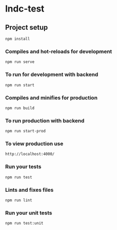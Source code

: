 # lndc-test

## Project setup
```
npm install
```

### Compiles and hot-reloads for development
```
npm run serve
```

### To run for development with backend
```
npm run start
```

### Compiles and minifies for production
```
npm run build
```

### To run production with backend
```
npm run start-prod
```
### To view production use
```
http://localhost:4000/
```

### Run your tests
```
npm run test
```

### Lints and fixes files
```
npm run lint
```

### Run your unit tests
```
npm run test:unit
```

